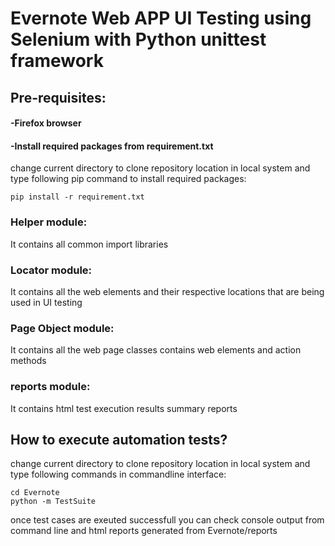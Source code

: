 # Evernote Web APP UI Testing using Selenium with Python unittest framework
## Pre-requisites: 
#### -Firefox browser
#### -Install required packages from requirement.txt
  
change current directory to clone repository location in local system and type following pip command to install required packages:
```
pip install -r requirement.txt
```
### Helper module: 
It contains all common import libraries
### Locator module: 
It contains all the web elements and their respective locations that are being used in UI testing
### Page Object module:
It contains all the web page classes contains web elements and action methods
### reports module:
It contains html test execution results summary reports

## How to execute automation tests?
change current directory to clone repository location in local system and type following commands in commandline interface:
```
cd Evernote
python -m TestSuite
```

once test cases are exeuted successfull you can check console output from command line and html reports generated from Evernote/reports 
